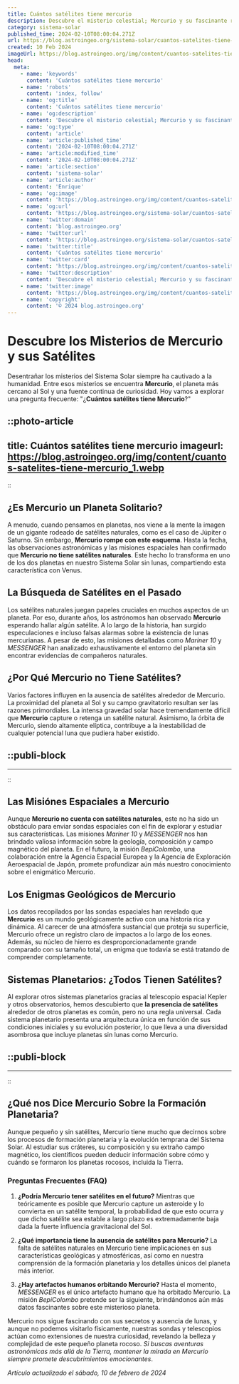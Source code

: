```yaml
---
title: Cuántos satélites tiene mercurio
description: Descubre el misterio celestial; Mercurio y su fascinante relación con los satélites. Información precisa y actualizada para curiosos astrales.
category: sistema-solar
published_time: 2024-02-10T08:00:04.271Z
url: https://blog.astroingeo.org/sistema-solar/cuantos-satelites-tiene-mercurio
created: 10 Feb 2024
imageUrl: https://blog.astroingeo.org/img/content/cuantos-satelites-tiene-mercurio_1.webp
head:
  meta:
    - name: 'keywords'
      content: 'Cuántos satélites tiene mercurio'
    - name: 'robots'
      content: 'index, follow'
    - name: 'og:title'
      content: 'Cuántos satélites tiene mercurio'
    - name: 'og:description'
      content: 'Descubre el misterio celestial; Mercurio y su fascinante relación con los satélites. Información precisa y actualizada para curiosos astrales.'
    - name: 'og:type'
      content: 'article'
    - name: 'article:published_time'
      content: '2024-02-10T08:00:04.271Z'
    - name: 'article:modified_time'
      content: '2024-02-10T08:00:04.271Z'
    - name: 'article:section'
      content: 'sistema-solar'
    - name: 'article:author'
      content: 'Enrique'
    - name: 'og:image'
      content: 'https://blog.astroingeo.org/img/content/cuantos-satelites-tiene-mercurio_1.webp'
    - name: 'og:url'
      content: 'https://blog.astroingeo.org/sistema-solar/cuantos-satelites-tiene-mercurio'
    - name: 'twitter:domain'
      content: 'blog.astroingeo.org'
    - name: 'twitter:url'
      content: 'https://blog.astroingeo.org/sistema-solar/cuantos-satelites-tiene-mercurio'
    - name: 'twitter:title'
      content: 'Cuántos satélites tiene mercurio'
    - name: 'twitter:card'
      content: 'https://blog.astroingeo.org/img/content/cuantos-satelites-tiene-mercurio_1.webp'
    - name: 'twitter:description'
      content: 'Descubre el misterio celestial; Mercurio y su fascinante relación con los satélites. Información precisa y actualizada para curiosos astrales.'
    - name: 'twitter:image'
      content: 'https://blog.astroingeo.org/img/content/cuantos-satelites-tiene-mercurio_1.webp'
    - name: 'copyright'
      content: '© 2024 blog.astroingeo.org'
---
```

# Descubre los Misterios de Mercurio y sus Satélites

Desentrañar los misterios del Sistema Solar siempre ha cautivado a la humanidad. Entre esos misterios se encuentra **Mercurio**, el planeta más cercano al Sol y una fuente continua de curiosidad. Hoy vamos a explorar una pregunta frecuente: "¿**Cuántos satélites tiene Mercurio**?"


::photo-article
---
title: Cuántos satélites tiene mercurio
imageurl: https://blog.astroingeo.org/img/content/cuantos-satelites-tiene-mercurio_1.webp
---
::


## ¿Es Mercurio un Planeta Solitario?

A menudo, cuando pensamos en planetas, nos viene a la mente la imagen de un gigante rodeado de satélites naturales, como es el caso de Júpiter o Saturno. Sin embargo, **Mercurio rompe con este esquema**. Hasta la fecha, las observaciones astronómicas y las misiones espaciales han confirmado que **Mercurio no tiene satélites naturales**. Este hecho lo transforma en uno de los dos planetas en nuestro Sistema Solar sin lunas, compartiendo esta característica con Venus.

## La Búsqueda de Satélites en el Pasado

Los satélites naturales juegan papeles cruciales en muchos aspectos de un planeta. Por eso, durante años, los astrónomos han observado **Mercurio** esperando hallar algún satélite. A lo largo de la historia, han surgido especulaciones e incluso falsas alarmas sobre la existencia de lunas mercurianas. A pesar de esto, las misiones detalladas como *Mariner 10* y *MESSENGER* han analizado exhaustivamente el entorno del planeta sin encontrar evidencias de compañeros naturales.

## ¿Por Qué Mercurio no Tiene Satélites?

Varios factores influyen en la ausencia de satélites alrededor de Mercurio. La proximidad del planeta al Sol y su campo gravitatorio resultan ser las razones primordiales. La intensa gravedad solar hace tremendamente difícil que **Mercurio** capture o retenga un satélite natural. Asimismo, la órbita de Mercurio, siendo altamente elíptica, contribuye a la inestabilidad de cualquier potencial luna que pudiera haber existido.


  ::publi-block
  ---
  ---
  ::
  
  
## Las Misiónes Espaciales a Mercurio

Aunque **Mercurio no cuenta con satélites naturales**, este no ha sido un obstáculo para enviar sondas espaciales con el fin de explorar y estudiar sus características. Las misiones *Mariner 10* y *MESSENGER* nos han brindado valiosa información sobre la geología, composición y campo magnético del planeta. En el futuro, la misión *BepiColombo*, una colaboración entre la Agencia Espacial Europea y la Agencia de Exploración Aeroespacial de Japón, promete profundizar aún más nuestro conocimiento sobre el enigmático Mercurio.

## Los Enigmas Geológicos de Mercurio

Los datos recopilados por las sondas espaciales han revelado que **Mercurio** es un mundo geológicamente activo con una historia rica y dinámica. Al carecer de una atmósfera sustancial que proteja su superficie, Mercurio ofrece un registro claro de impactos a lo largo de los eones. Además, su núcleo de hierro es desproporcionadamente grande comparado con su tamaño total, un enigma que todavía se está tratando de comprender completamente.

## Sistemas Planetarios: ¿Todos Tienen Satélites?

Al explorar otros sistemas planetarios gracias al telescopio espacial Kepler y otros observatorios, hemos descubierto que **la presencia de satélites** alrededor de otros planetas es común, pero no una regla universal. Cada sistema planetario presenta una arquitectura única en función de sus condiciones iniciales y su evolución posterior, lo que lleva a una diversidad asombrosa que incluye planetas sin lunas como Mercurio.


  ::publi-block
  ---
  ---
  ::
  
  
## ¿Qué nos Dice Mercurio Sobre la Formación Planetaria?

Aunque pequeño y sin satélites, Mercurio tiene mucho que decirnos sobre los procesos de formación planetaria y la evolución temprana del Sistema Solar. Al estudiar sus cráteres, su composición y su extraño campo magnético, los científicos pueden deducir información sobre cómo y cuándo se formaron los planetas rocosos, incluida la Tierra.

### Preguntas Frecuentes (FAQ)

1. **¿Podría Mercurio tener satélites en el futuro?**
   Mientras que teóricamente es posible que Mercurio capture un asteroide y lo convierta en un satélite temporal, la probabilidad de que esto ocurra y que dicho satélite sea estable a largo plazo es extremadamente baja dada la fuerte influencia gravitacional del Sol.

2. **¿Qué importancia tiene la ausencia de satélites para Mercurio?**
   La falta de satélites naturales en Mercurio tiene implicaciones en sus características geológicas y atmosféricas, así como en nuestra comprensión de la formación planetaria y los detalles únicos del planeta más interior.

3. **¿Hay artefactos humanos orbitando Mercurio?**
   Hasta el momento, *MESSENGER* es el único artefacto humano que ha orbitado Mercurio. La misión *BepiColombo* pretende ser la siguiente, brindándonos aún más datos fascinantes sobre este misterioso planeta.

Mercurio nos sigue fascinando con sus secretos y ausencia de lunas, y aunque no podemos visitarlo físicamente, nuestras sondas y telescopios actúan como extensiones de nuestra curiosidad, revelando la belleza y complejidad de este pequeño planeta rocoso. *Si buscas aventuras astronómicas más allá de la Tierra, mantener la mirada en Mercurio siempre promete descubrimientos emocionantes*.

_Artículo actualizado el sábado, 10 de febrero de 2024_